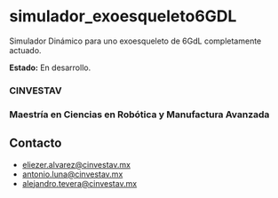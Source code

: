 # simulador_exoesqueleto6GDL
Simulador Dinámico para uno exoesqueleto de 6GdL completamente actuado. 

**Estado:** En desarrollo.

### CINVESTAV
### Maestría en Ciencias en Robótica y Manufactura Avanzada

## Contacto

* eliezer.alvarez@cinvestav.mx
* antonio.luna@cinvestav.mx
* alejandro.tevera@cinvestav.mx
